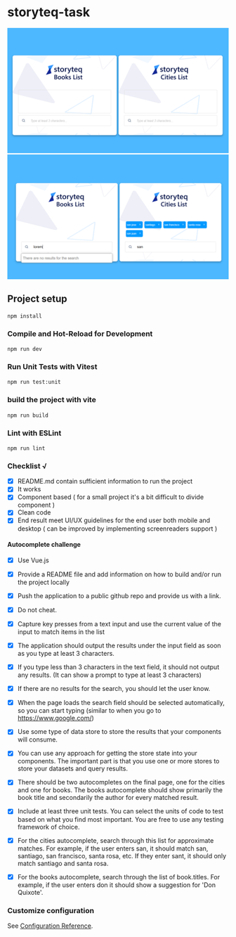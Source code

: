 # storyteq-task
![Text](src/assets/img/StoryTeq%20App.png)
![Text](src/assets/img/storyteq-examples.png)
## Project setup
```
npm install
```
### Compile and Hot-Reload for Development
```
npm run dev

```

### Run Unit Tests with Vitest
```
npm run test:unit
```

### build the project with vite
```
npm run build
```

### Lint with ESLint
```
npm run lint
```


### Checklist √
- [x] README.md contain sufficient information to run the project
- [x] It works
- [x] Component based ( for a small project it's a bit difficult to divide component )
- [x] Clean code
- [x] End result meet UI/UX guidelines for the end user both mobile and desktop ( can be improved by implementing screenreaders support )

#### Autocomplete challenge

- [x] Use Vue.js
- [x] Provide a README file and add information on how to build and/or run the project locally
- [x] Push the application to a public github repo and provide us with a link.
- [x] Do not cheat.
- [x] Capture key presses from a text input and use the current value of the input to match items in the list
- [x] The application should output the results under the input field as soon as you type at least 3 characters.
- [x] If you type less than 3 characters in the text field, it should not output any results. (It can show a prompt to type at least 3 characters)
- [x] If there are no results for the search, you should let the user know.
- [x] When the page loads the search field should be selected automatically, so you can start typing (similar to when you go to https://www.google.com/)
- [x] Use some type of data store to store the results that your components will consume.
- [x] You can use any approach for getting the store state into your components. The important part is that you use one or more stores to store your datasets and query results.
- [x] There should be two autocompletes on the final page, one for the cities and one for books. The books autocomplete should show primarily the book title and secondarily the author for every matched result.
- [x] Include at least three unit tests. You can select the units of code to test based on what you find most important. You are free to use any testing framework of choice.
- [x] For the cities autocomplete, search through this list for approximate matches. For example, if the user enters san, it should match san, santiago, san francisco, santa rosa, etc. If they enter sant, it should only match santiago and santa rosa.
- [x] For the books autocomplete, search through the list of book.titles. For example, if the user enters don it should show a suggestion for 'Don Quixote'.



### Customize configuration
See [Configuration Reference](https://cli.vuejs.org/config/).
